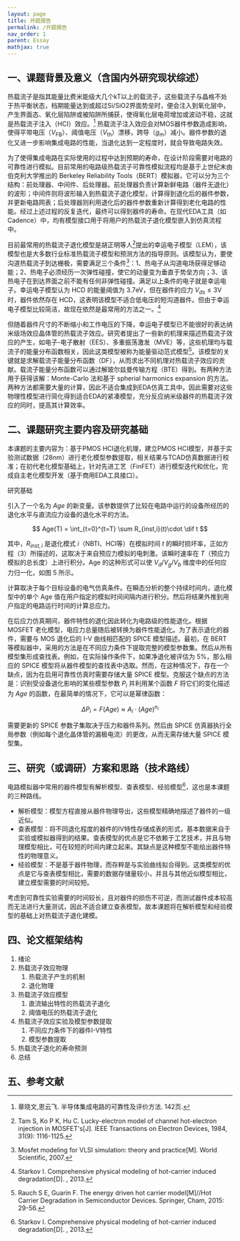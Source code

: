 ```yaml
---
layout: page
title: 开题报告
permalink: /开题报告
nav_order: 1
parent: Essay
mathjax: true
---
```


## 一、课题背景及意义（含国内外研究现状综述）

热载流子是指其能量比费米能级大几个kT以上的载流子，这些载流子与晶格不处于热平衡状态，档期能量达到或超过Si/SiO2界面势垒时，便会注入到氧化层中，产生界面态、氧化层陷阱或被陷阱所捕获，使得氧化层电荷增加或波动不稳，这就是热载流子注入（HCI）效应。[^1] 热载流子注入效应会对MOS器件参数造成影响，使得平带电压（$V_\text{FB}$）、阈值电压（$V_\text{th}$）漂移，跨导（$g_\text{m}$）减小。器件参数的退化又进一步影响集成电路的性能，当退化达到一定程度时，就会导致电路失效。

为了使得集成电路在实际使用的过程中达到预期的寿命，在设计阶段需要对电路的可靠性进行模拟。目前常用的电路级热载流子可靠性模拟流程均是基于上世纪末由伯克利大学推出的 Berkeley Reliability Tools（BERT）模拟器，它可以分为三个结构：前处理器、中间件、后处理器。前处理器负责计算新鲜电路（器件无退化）的波形；中间件则将波形输入到热载流子退化模型，计算得到退化后的器件参数，并更新电路网表；后处理器则利用退化后的器件参数重新计算得到老化电路的性能。经过上述过程的反复迭代，最终可以得到器件的寿命。在现代EDA工具（如Cadence）中，均有模型接口用于将用户的热载流子退化模型嵌入到仿真流程中。

目前最常用的热载流子退化模型是胡正明等人[^2]提出的幸运电子模型（LEM），该模型也是大多数行业标准热载流子模型和预测方法的指导原则。该模型认为，要使沟道热载流子到达栅极，需要满足三个条件[^3]：1、热电子从沟道电场获得足够动能；2、热电子必须经历一次弹性碰撞，使它的动量变为垂直于势垒方向；3、该热电子在到达界面之前不能有任何非弹性碰撞。满足以上条件的电子就是幸运电子。幸运电子模型认为 HCD 的能量阈值为 3.7eV，但在器件的应力 $V_{ds}\leq 3\text{V}$ 时，器件依然存在 HCD，这表明该模型不适合低电压的短沟道器件。但由于幸运电子模型比较简洁，故现在依然是最常用的方法之一。[^4]

但随着器件尺寸的不断缩小和工作电压的下降，幸运电子模型已不能很好的表达纳米级场效应晶体管的热载流子效应。研究者提出了一些新的机理来描述热载流子效应的产生，如电子-电子散射（EES）、多重振荡激发（MVE）等，这些机理均与载流子的能量分布函数相关，因此这类模型被称为能量驱动范式模型[^5]。该模型的关键就是求解载流子能量分布函数（DF），从而求出不同机理对热载流子效应的贡献。载流子能量分布函数可以通过解玻尔兹曼传输方程（BTE）得到。有两种方法用于获得该解：Monte-Carlo 法和基于 spherial harmonics expansion 的方法。两种方法都需要大量的计算，因此不适合集成到EDA仿真工具中。因此需要对这些物理性模型进行简化得到适合EDA的紧凑模型，充分反应纳米级器件的热载流子效应的同时，提高其计算效率。

## 二、课题研究主要内容及研究基础

本课题的主要内容为：基于PMOS HCI退化机理，建立PMOS HCI模型，并基于实验测试数据（28nm）进行老化模型参数提取，相关结果与TCAD仿真数据进行校准；在初代老化模型基础上，针对先进工艺（FinFET）进行模型迭代和优化，完成自主老化模型开发（基于商用EDA工具接口）。

研究基础 

引入了一个名为 $Age$ 的新变量。该参数提供了比较在电路中运行的设备所经历的退化水平与直流应力设备的退化水平的方法。

$$
Age(T) = \int_{t=0}^{t=T} \sum R_{inst,i}(t)\cdot \dif t
$$

其中，$R_{inst,i}$ 是退化模式 $i$（NBTI、HCI等）在模拟时间 $t$ 的瞬时损坏率，正如方程（3）所描述的，这取决于来自预应力模拟的电刺激。该瞬时速率在 $T$（预应力模拟的总长度）上进行积分。Age 的这种形式可以使 $V_d/V_g/V_b$ 维度中的任何应力归一化，如图 5 所示。

计算取决于每个目标设备的电气仿真条件。在瞬态分析的整个持续时间内，退化模型中的单个 Age 值在用户指定的模拟时间间隔内进行积分。然后将结果外推到用户指定的电路运行时间的计算总应力。

在后应力仿真期间，器件特性的退化因此转化为电路级的性能退化。根据 MOSFET 老化模型，电应力总量随后被转换为器件性能退化。为了表示退化的器件，需要与 MOS 退化后的 I-V 曲线相匹配的 SPICE 模型描述。最初，在 BERT 等模拟器中，采用的方法是在不同应力条件下提取完整的模型参数集。然后从所有模型集形成查找表。例如，在实际操作条件下，如果净退化被评估为 5%，那么相应的 SPICE 模型将从器件模型的查找表中选取。然而，在这种情况下，存在一个缺点，因为在启用可靠性仿真时需要存储大量 SPICE 模型。克服这个缺点的方法是：识别受设备退化影响的某些模型参数 $P_i$ 并利用某个函数 $F$ 将它们的变化描述为 $Age$ 的函数，在最简单的情况下，它可以是幂律函数：

$$
\Delta P_i = F(Age) \approx A_i \cdot (Age)^{n_i}
$$

需要更新的 SPICE 参数子集取决于压力和器件系列。然后由 SPICE 仿真器执行全局参数（例如每个退化晶体管的漏极电流）的更改，从而无需存储大量 SPICE 模型集。

## 三、研究（或调研）方案和思路（技术路线）

电路模拟器中常用的器件模型有解析模型、查表模型、经验模型[^4]，这也是本课题的三种路线。

- 解析模型：模型方程直接从器件物理导出，这些模型精确地描述了器件的一级近似。
- 查表模型：将不同退化程度的器件的IV特性存储成表的形式，基本数据来自于实验或模拟器得到的结果。查表模型的优点是它不依赖于工艺技术，并且与物理模型相比，可在较短的时间内建立起来。其缺点是这种模型不能给出器件特性的物理意义。
- 经验模型：不是基于器件物理，而存粹是与实验曲线拟合得到。这类模型的优点是它与查表模型相比，需要的数据存储量较小，并且与其他近似模型相比，建立模型需要的时间较短。

考虑到可靠性实验需要的时间较长，且对器件的损伤不可逆，而测试器件成本较高而无法进行大量测试，因此不适合建立查表模型。故本课题将在解析模型和经验模型的基础上对热载流子退化建模。



## 四、论文框架结构

1. 绪论
2. 热载流子效应物理
   1. 热载流子产生的机制
   2. 退化物理
3. 热载流子效应模型
   1. 直流输出特性的热载流子退化
   2. 阈值电压的热载流子退化
4. 热载流子效应实验及模型参数提取
   1. 不同应力条件下的器件I-V特性
   2. 模型参数提取
5. 热载流子退化的寿命预测
6. 总结

## 五、参考文献

[^1]: 章晓文,恩云飞. 半导体集成电路的可靠性及评价方法. 142页. 

[^2]: Tam S, Ko P K, Hu C. Lucky-electron model of channel hot-electron injection in MOSFET's[J]. IEEE Transactions on Electron Devices, 1984, 31(9): 1116-1125.

[^3]: Mosfet modeling for VLSI simulation: theory and practice[M]. World Scientific, 2007.

[^4]: Starkov I. Comprehensive physical modeling of hot-carrier induced degradation[D]. , 2013.

[^5]: Rauch S E, Guarin F. The energy driven hot carrier model[M]//Hot Carrier Degradation in Semiconductor Devices. Springer, Cham, 2015: 29-56.
